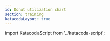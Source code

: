 ```yaml
---
id: Donut utilization chart
section: training
katacodaLayout: true
---
```


import KatacodaScript from '../katacoda-script';

<KatacodaScript katacodaId="react-charts/donut-utilization-chart" />
